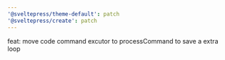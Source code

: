 ```yaml
---
'@sveltepress/theme-default': patch
'@sveltepress/create': patch
---
```


feat: move code command excutor to processCommand to save a extra loop
